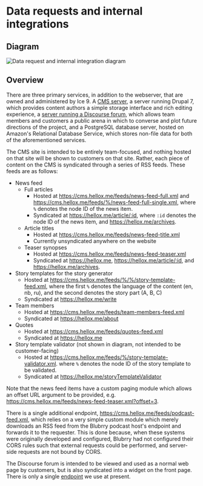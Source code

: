 # Data requests and internal integrations

## Diagram

![Data request and internal integration diagram](https://s3.eu-central-1.amazonaws.com/hellox/images/data-requests-and-internal-integrations.svg)

## Overview

There are three primary services, in addition to the webserver, that are owned and administered by Ice 9. A [CMS server](cms.hellox.me), a server running Drupal 7, which provides content authors a simple storage interface and rich editing experience, a [server running a Discourse forum](forum.hellox.me), which allows team members and customers a public arena in which to converse and plot future directions of the project, and a PostgreSQL database server, hosted on Amazon's Relational Database Service, which stores non-file data for both of the aforementioned services.

The CMS site is intended to be entirely team-focused, and nothing hosted on that site will be shown to customers on that site. Rather, each piece of content on the CMS is syndicated through a series of RSS feeds. These feeds are as follows:

* News feed
  * Full articles
    * Hosted at https://cms.hellox.me/feeds/news-feed-full.xml and https://cms.hellox.me/feeds/%/news-feed-full-single.xml, where `%` denotes the node ID of the news item.
    * Syndicated at https://hellox.me/article/:id, where `:id` denotes the node ID of the news item, and https://hellox.me/archives.
  * Article titles
    * Hosted at https://cms.hellox.me/feeds/news-feed-title.xml
    * Currently unsyndicated anywhere on the website
  * Teaser synopses
    * Hosted at https://cms.hellox.me/feeds/news-feed-teaser.xml
    * Syndicated at https://hellox.me, https://hellox.me/article/:id, and https://hellox.me/archives.
* Story templates for the story generator
  * Hosted at https://cms.hellox.me/feeds/%/%/story-template-feed.xml, where the first `%` denotes the language of the content (en, nb, ru), and the second denotes the story part (A, B, C)
  * Syndicated at https://hellox.me/write
* Team members
  * Hosted at https://cms.hellox.me/feeds/team-members-feed.xml
  * Syndicated at https://hellox.me/about
* Quotes
  * Hosted at https://cms.hellox.me/feeds/quotes-feed.xml
  * Syndicated at https://hellox.me
* Story template validator (not shown in diagram, not intended to be customer-facing)
  * Hosted at https://cms.hellox.me/feeds/%/story-template-validator.xml. where `%` denotes the node ID of the story template to be validated.
  * Syndicated at https://hellox.me/storyTemplateValidator

Note that the news feed items have a custom paging module which allows an offset URL argument to be provided, e.g. https://cms.hellox.me/feeds/news-feed-teaser.xml?offset=3.

There is a single additional endpoint, https://cms.hellox.me/feeds/podcast-feed.xml, which relies on a very simple custom module which merely downloads an RSS feed from the Blubrry podcast host's endpoint and forwards it to the requester. This is done because, when these systems were originally developed and configured, Blubrry had not configured their CORS rules such that external requests could be performed, and server-side requests are not bound by CORS.

The Discourse forum is intended to be viewed and used as a normal web page by customers, but is also syndicated into a widget on the front page. There is only a single [endpoint](https://forum.hellox.me/latest.rss) we use at present.